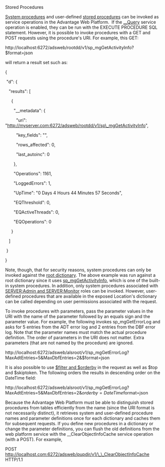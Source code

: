 Stored Procedures




[System procedures](master_using_sql_to_modify_data_dictionaries.htm) and user-defined [stored procedures](master_stored_procedures.htm) can be invoked as service operations in the Advantage Web Platform.  If the [\_\_Query](web_query_service_operation.htm) service operation is enabled, they can be run with the EXECUTE PROCEDURE SQL statement. However, it is possible to invoke procedures with a GET and POST requests using the procedure's URI. For example, this GET:

http://localhost:6272/adsweb/rootdd/v1/sp\_mgGetActivityInfo?$format=json

will return a result set such as:

{

 "d": {

   "results": [

     {

       "\_\_metadata": {

         "uri": "http://myserver.com:6272/adsweb/rootdd/v1/sp\_mgGetActivityInfo",

         "key\_fields": "",

         "rows\_affected": 0,

         "last\_autoinc": 0

       },

       "Operations": 1161,

       "LoggedErrors": 1,

       "UpTime": "0 Days 4 Hours 44 Minutes 57 Seconds",

       "EQThreshold": 0,

       "EQActiveThreads": 0,

       "EQOperations": 0

     }

   ]

 }

}

Note, though, that for security reasons, system procedures can only be invoked against the [root dictionary](master_root_dictionary.htm). The above example was run against a root dictionary since it uses [sp\_mgGetActivityInfo](master_sp_mggetactivityinfo.htm), which is one of the built-in system procedures. In addition, only system procedures associated with [SERVER:Admin and SERVER:Monitor](master_database_base_roles.htm) roles can be invoked. However, user-defined procedures that are available in the exposed Location's dictionary can be called depending on user permissions associated with the request.

To invoke procedures with parameters, pass the parameter values in the URI with the name of the parameter followed by an equals sign and the parameter value. For example, the following invokes sp\_mgGetErrorLog and asks for 5 entries from the ADT error log and 2 entries from the DBF error log. Note that the parameter names must match the actual procedure definition. The order of parameters in the URI does not matter. Extra parameters (that are not named by the procedure) are ignored.

http://localhost:6272/adsweb/alsroot/v1/sp\_mgGetErrorLog?MaxAdtEntries=5&MaxDbfEntries=2&$format=json

It is also possible to use [$filter and $orderby](web_collections.htm) in the request as well as $top and $skiptoken. The following orders the results in descending order on the DateTime field:

http://localhost:6272/adsweb/alsroot/v1/sp\_mgGetErrorLog?MaxAdtEntries=5&MaxDbfEntries=2&$orderby=DateTime%20desc&$format=json

Because the Advantage Web Platform must be able to distinguish stored procedures from tables efficiently from the name (since the URI format is not necessarily distinct), it retrieves system and user-defined procedure names and parameter definitions once for each dictionary and caches them for subsequent requests. If you define new procedures in a dictionary or change the parameter definitions, you can flush the old definitions from the web platform service with the \_\_ClearObjectInfoCache service operation (with a POST). For example,

POST http://localhost.com:6272/adsweb/pupdir/v1/\_\_ClearObjectInfoCache HTTP/1.1